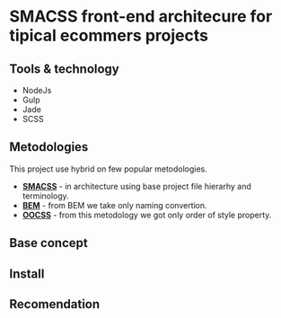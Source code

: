 SMACSS front-end architecure for tipical ecommers projects
==========================================================

## Tools & technology
* NodeJs
* Gulp
* Jade
* SCSS

## Metodologies
This project use hybrid on few popular metodologies.

- __[SMACSS](https://smacss.com/ "Official smacss documentation")__ - in architecture using base project file hierarhy and terminology.
- __[BEM](http://getbem.com/naming/ "Naming convention article")__ - from BEM we take only naming convertion.
- __[OOCSS](http://thesassway.com/intermediate/using-object-oriented-css-with-sass "Style organization article")__ - from this metodology we got only order of style property.

## Base concept

## Install

## Recomendation